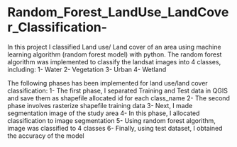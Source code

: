 # Random_Forest_LandUse_LandCover_Classification-

In this project I classified Land use/ Land cover of an area using machine learning algorithm (random forest model) with python. The random forest algorithm was implemented to classify the landsat images into 4 classes, including: 
1- Water 2- Vegetation 3- Urban 4- Wetland 

The following phases has been implemented for land use/land cover classification: 
1- The first phase, I separated Training and Test data in QGIS and save them as shapefile allocated id for each class_name 
2- The second phase involves rasterize shapefile training data 
3- Next, I made segmentation image of the study area 
4- In this phase, I allocated classification to image segmentation 
5- Using random forest algorithm, image was classified to 4 classes 
6- Finally, using test dataset, I obtained the accuracy of the model
